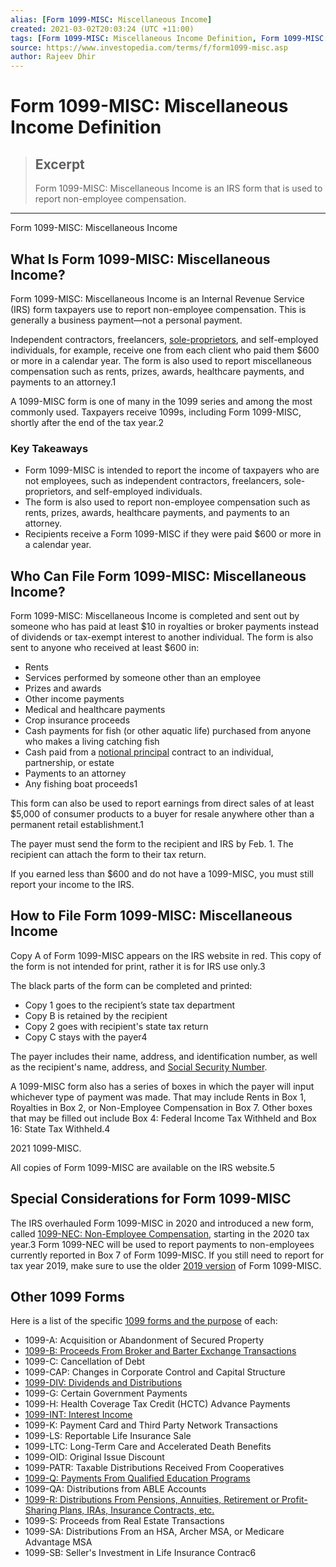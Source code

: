 ```yaml
---
alias: [Form 1099-MISC: Miscellaneous Income]
created: 2021-03-02T20:03:24 (UTC +11:00)
tags: [Form 1099-MISC: Miscellaneous Income Definition, Form 1099-MISC: Miscellaneous Income]
source: https://www.investopedia.com/terms/f/form1099-misc.asp
author: Rajeev Dhir
---
```


# Form 1099-MISC: Miscellaneous Income Definition

> ## Excerpt
> Form 1099-MISC: Miscellaneous Income is an IRS form that is used to report non-employee compensation.

---

Form 1099-MISC: Miscellaneous Income
## What Is Form 1099-MISC: Miscellaneous Income?

Form 1099-MISC: Miscellaneous Income is an Internal Revenue Service (IRS) form taxpayers use to report non-employee compensation. This is generally a business payment—not a personal payment.

Independent contractors, freelancers, [sole-proprietors](https://www.investopedia.com/terms/s/soleproprietorship.asp), and self-employed individuals, for example, receive one from each client who paid them $600 or more in a calendar year. The form is also used to report miscellaneous compensation such as rents, prizes, awards, healthcare payments, and payments to an attorney.1

A 1099-MISC form is one of many in the 1099 series and among the most commonly used. Taxpayers receive 1099s, including Form 1099-MISC, shortly after the end of the tax year.2 

### Key Takeaways

-   Form 1099-MISC is intended to report the income of taxpayers who are not employees, such as independent contractors, freelancers, sole-proprietors, and self-employed individuals.
-   The form is also used to report non-employee compensation such as rents, prizes, awards, healthcare payments, and payments to an attorney.
-   Recipients receive a Form 1099-MISC if they were paid $600 or more in a calendar year.

## Who Can File Form 1099-MISC: Miscellaneous Income?

Form 1099-MISC: Miscellaneous Income is completed and sent out by someone who has paid at least $10 in royalties or broker payments instead of dividends or tax-exempt interest to another individual. The form is also sent to anyone who received at least $600 in:

-   Rents
-   Services performed by someone other than an employee
-   Prizes and awards
-   Other income payments
-   Medical and healthcare payments
-   Crop insurance proceeds
-   Cash payments for fish (or other aquatic life) purchased from anyone who makes a living catching fish
-   Cash paid from a [notional principal](https://www.investopedia.com/terms/n/notionalprincipalamount.asp) contract to an individual, partnership, or estate
-   Payments to an attorney
-   Any fishing boat proceeds1

This form can also be used to report earnings from direct sales of at least $5,000 of consumer products to a buyer for resale anywhere other than a permanent retail establishment.1

The payer must send the form to the recipient and IRS by Feb. 1. The recipient can attach the form to their tax return.

If you earned less than $600 and do not have a 1099-MISC, you must still report your income to the IRS.

## How to File Form 1099-MISC: Miscellaneous Income

Copy A of Form 1099-MISC appears on the IRS website in red. This copy of the form is not intended for print, rather it is for IRS use only.3

The black parts of the form can be completed and printed:

-   Copy 1 goes to the recipient’s state tax department
-   Copy B is retained by the recipient
-   Copy 2 goes with recipient's state tax return
-   Copy C stays with the payer4

The payer includes their name, address, and identification number, as well as the recipient's name, address, and [Social Security Number](https://www.investopedia.com/terms/s/ssn.asp).

A 1099-MISC form also has a series of boxes in which the payer will input whichever type of payment was made. That may include Rents in Box 1, Royalties in Box 2, or Non-Employee Compensation in Box 7. Other boxes that may be filled out include Box 4: Federal Income Tax Withheld and Box 16: State Tax Withheld.4

2021 1099-MISC.

All copies of Form 1099-MISC are available on the IRS website.5

## Special Considerations for Form 1099-MISC

The IRS overhauled Form 1099-MISC in 2020 and introduced a new form, called [1099-NEC: Non-Employee Compensation](https://www.irs.gov/pub/irs-pdf/f1099nec.pdf), starting in the 2020 tax year.3 Form 1099-NEC will be used to report payments to non-employees currently reported in Box 7 of Form 1099-MISC. If you still need to report for tax year 2019, make sure to use the older [2019 version](https://www.irs.gov/pub/irs-prior/f1099msc--2019.pdf) of Form 1099-MISC.

## Other 1099 Forms

Here is a list of the specific [1099 forms and the purpose](https://www.investopedia.com/articles/personal-finance/082514/purpose-1099-forms.asp) of each:

-   1099-A: Acquisition or Abandonment of Secured Property
-   [1099-B: Proceeds From Broker and Barter Exchange Transactions](https://www.investopedia.com/terms/f/form-1099-b.asp)
-   1099-C: Cancellation of Debt
-   1099-CAP: Changes in Corporate Control and Capital Structure
-   [1099-DIV: Dividends and Distributions](https://www.irs.gov/pub/irs-pdf/f1099div.pdf)
-   1099-G: Certain Government Payments
-   1099-H: Health Coverage Tax Credit (HCTC) Advance Payments
-   [1099-INT: Interest Income](https://www.irs.gov/pub/irs-pdf/f1099int.pdf)
-   1099-K: Payment Card and Third Party Network Transactions
-   1099-LS: Reportable Life Insurance Sale
-   1099-LTC: Long-Term Care and Accelerated Death Benefits
-   1099-OID: Original Issue Discount
-   1099-PATR: Taxable Distributions Received From Cooperatives
-   [1099-Q: Payments From Qualified Education Programs](https://www.irs.gov/pub/irs-pdf/f1099q.pdf)
-   1099-QA: Distributions from ABLE Accounts
-   [1099-R: Distributions From Pensions, Annuities, Retirement or Profit-Sharing Plans, IRAs, Insurance Contracts, etc.](https://www.investopedia.com/terms/f/form1099r.asp) 
-   1099-S: Proceeds from Real Estate Transactions
-   1099-SA: Distributions From an HSA, Archer MSA, or Medicare Advantage MSA
-   1099-SB: Seller's Investment in Life Insurance Contrac6

